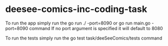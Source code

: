 # deesee-comics-inc-coding-task

To run the app simply run the go run ./ -port=8090 or go run main.go -port=8090 command
If no port argument is specified it will default to 8080

To run the tests simply run the go test task/deeSeeComics/tests command

